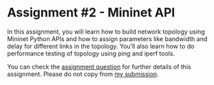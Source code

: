 # Assignment #2 - Mininet API

In this assignment, you will learn how to build network topology using Mininet Python APIs and how to assign parameters like bandwidth and delay for different links in the topology. You’ll also learn how to do performance testing of topology using ping and iperf tools.

You can check the [assignment question](https://github.com/biqar/Spring-2021-ITCS-8166-ComputerCommNetworks/blob/main/assignments/assignment-2/QAssignment-2.pdf) for further details of this assignment. Please do not copy from [my submission](https://github.com/biqar/Spring-2021-ITCS-8166-ComputerCommNetworks/blob/main/assignments/assignment-2/assignment-2.pdf).